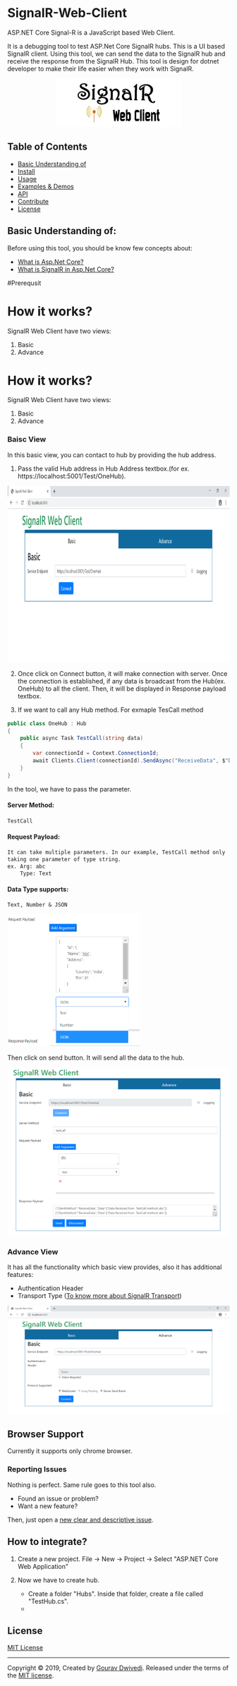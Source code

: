 # SignalR-Web-Client
ASP.NET Core Signal-R is a JavaScript based Web Client.


It is a debugging tool to test ASP.Net Core SignalR hubs. This is a UI based SignalR client. Using this tool, we can send the data to the SignalR hub and receive the response from the SignalR Hub. This tool is design for dotnet developer to make their life easier when they work with SignalR.

<p align="center">
  <img src="./src/images/SignalR-Web-Client.jpg" >
  <br>
</p>

## Table of Contents

-   [Basic Understanding of](#Basic-Understanding-of)
-   [Install](#install)
-   [Usage](#usage)
-   [Examples & Demos](#examples--demos)
-   [API](#api)
-   [Contribute](#contribute)
-   [License](#license)


## Basic Understanding of:

Before using this tool, you should be know few concepts about:

- [What is Asp.Net Core?](https://dotnet.microsoft.com/learn/aspnet/what-is-aspnet-core)
- [What is SignalR in Asp.Net Core?](https://docs.microsoft.com/en-us/aspnet/core/signalr/introduction?view=aspnetcore-3.0)




#Prerequsit

# How it works?

SignalR Web Client have two views:
1. Basic
2. Advance


# How it works?

SignalR Web Client have two views:
1. Basic
2. Advance

### Baisc View

In this basic view, you can contact to hub by providing the hub address.

1. Pass the valid Hub address in Hub Address textbox.(for ex. https://localhost:5001/Test/OneHub).
<img src="./src/images/1.PNG"  width="600px" height="400px" />

2. Once click on Connect button, it will make connection with server. Once the connection is established, if any data is broadcast from the Hub(ex. OneHub) to all the client. Then, it will be displayed in Response payload textbox.

3. If we want to call any Hub method. For exmaple TesCall method
```csharp
public class OneHub : Hub
{
    public async Task TestCall(string data)
    {
        var connectionId = Context.ConnectionId;
        await Clients.Client(connectionId).SendAsync("ReceiveData", $"Data Received from  TestCall method: {data}");
    }
}
```
In the tool, we have to pass the parameter.

#### Server Method: 
    TestCall

#### Request Payload:
    It can take multiple parameters. In our example, TestCall method only taking one parameter of type string. 
    ex. Arg: abc
        Type: Text

#### Data Type supports:
    Text, Number & JSON

<img src="./src/images/5.PNG" width="300px" height="300px" />

Then click on send button. It will send all the data to the hub. 

<img src="./src/images/3.PNG"   />

### Advance View

It has all the functionality which basic view provides, also it has additional features:
 - Authentication Header
 - Transport Type ([To know more about SignalR Transport](https://kevgriffin.com/signalr-transports-explained/))

 <img src="./src/images/2.PNG"   />

## Browser Support
Currently it supports only chrome browser.

### Reporting Issues

Nothing is perfect. Same rule goes to this tool also.
- Found an issue or problem?
- Want a new feature?

Then, just open a [new clear and descriptive issue](../../issues/new).


## How to integrate?

1. Create a new project.
  File -> New -> Project -> Select "ASP.NET Core Web Application"

2. Now we have to create hub.
    - Create a folder "Hubs". Inside that folder, create a file called "TestHub.cs".
    - 


## License

[MIT License](https://opensource.org/licenses/MIT)

---
Copyright &copy; 2019,
Created by [Gourav Dwivedi](https://github.com/gouravdwivedi6590).
Released under the terms of the [MIT license](https://github.com/gouravdwivedi6590/SignalR-Web-Client/blob/master/LICENSE).